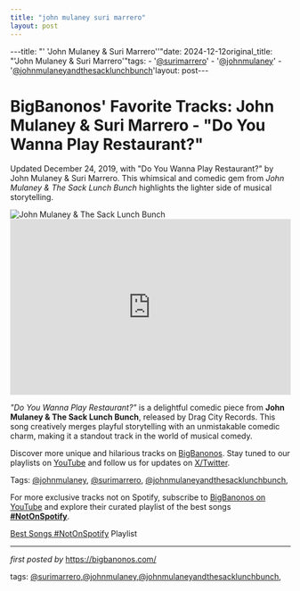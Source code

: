 ```yaml
---
title: "john mulaney suri marrero"
layout: post
---
```

---title: "' 'John Mulaney & Suri Marrero''"date: 2024-12-12original_title: "'John Mulaney & Suri Marrero'"tags:  - '[@surimarrero](/tags/surimarrero/)'  - '[@johnmulaney](/tags/johnmulaney/)'  - '[@johnmulaneyandthesacklunchbunch](/tags/johnmulaneyandthesacklunchbunch/)'layout: post---<!-- Post Title --><h1 >BigBanonos' Favorite Tracks: John Mulaney & Suri Marrero - "Do You Wanna Play Restaurant?"</h1> <!-- Introductory Text --><p >Updated December 24, 2019, with "Do You Wanna Play Restaurant?" by John Mulaney & Suri Marrero. This whimsical and comedic gem from <em>John Mulaney & The Sack Lunch Bunch</em> highlights the lighter side of musical storytelling.</p> <!-- Featured Image --><div > <img src="https://i.scdn.co/image/ab67616d00001e0260b13e520d217213d992112d" alt="John Mulaney & The Sack Lunch Bunch" /></div> <!-- YouTube Video Embed --><div > <iframe width="100%" height="315" src="https://www.youtube.com/embed/YQHUj39rzwQ" title="Do You Wanna Play Restaurant?" frameborder="0" allow="accelerometer; autoplay; encrypted-media; gyroscope; picture-in-picture; web-share" referrerpolicy="strict-origin-when-cross-origin" allowfullscreen></iframe></div> <!-- Song Information --><div > <p><em>"Do You Wanna Play Restaurant?"</em> is a delightful comedic piece from <strong>John Mulaney & The Sack Lunch Bunch</strong>, released by Drag City Records. This song creatively merges playful storytelling with an unmistakable comedic charm, making it a standout track in the world of musical comedy.</p></div> <!-- Footer Links --><div > <p>Discover more unique and hilarious tracks on <a href="https://bigbanonos.com/" target="_blank">BigBanonos</a>. Stay tuned to our playlists on <a href="https://www.youtube.com/[@BigBanonos](/tags/BigBanonos/)" target="_blank">YouTube</a> and follow us for updates on <a href="https://x.com/bigbanonos" target="_blank">X/Twitter</a>.</p></div> <!-- Tags --><p >Tags: [@johnmulaney](/tags/johnmulaney/), [@surimarrero](/tags/surimarrero/), [@johnmulaneyandthesacklunchbunch](/tags/johnmulaneyandthesacklunchbunch/),</p><!--Subscribe and Playlist Links--><div>    <p>For more exclusive tracks not on Spotify, subscribe to <a href="https://www.youtube.com/[@BigBanonos](/tags/BigBanonos/)" target="_blank">BigBanonos on YouTube</a> and explore their curated playlist of the best songs <strong>[#NotOnSpotify](/tags/NotOnSpotify/)</strong>.</p>    <p><a href="https://www.youtube.com/playlist?list=PLtuNtuTatqI0kFahUCbtbfenC_ET5O_tr" target="_blank">Best Songs [#NotOnSpotify](/tags/NotOnSpotify/) Playlist<br /></a></p></div><hr /><p><em>first posted by</em> <a href="https://bigbanonos.com/" rel="noopener" target="_new">https://bigbanonos.com/</a></p><p>tags: [@surimarrero](/tags/surimarrero/),[@johnmulaney](/tags/johnmulaney/),[@johnmulaneyandthesacklunchbunch](/tags/johnmulaneyandthesacklunchbunch/),</p>